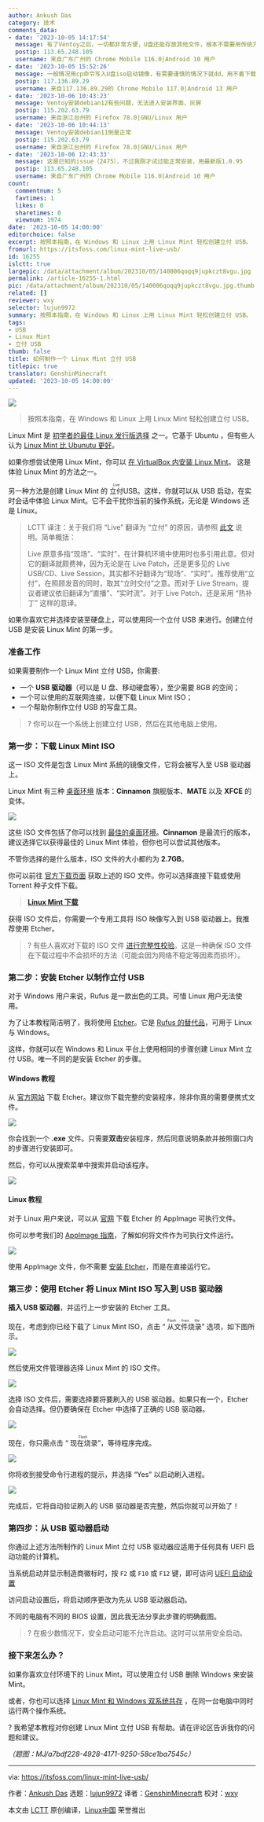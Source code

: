 ```yaml
---
author: Ankush Das
category: 技术
comments_data:
- date: '2023-10-05 14:17:54'
  message: 有了Ventoy之后，一切都非常方便，U盘还能存放其他文件，根本不需要用传统方法制作Live USB。
  postip: 113.65.248.105
  username: 来自广东广州的 Chrome Mobile 116.0|Android 10 用户
- date: '2023-10-05 15:52:26'
  message: 一般情况用cp命令写入U盘iso启动镜像，有需要谨慎的情况下就dd，用不着下载安装其它写镜像软件，毕竟这些软件运行时都联网。
  postip: 117.136.89.29
  username: 来自117.136.89.29的 Chrome Mobile 117.0|Android 13 用户
- date: '2023-10-06 10:43:23'
  message: Ventoy安装debian12有些问题，无法进入安装界面，灰屏
  postip: 115.202.63.79
  username: 来自浙江台州的 Firefox 78.0|GNU/Linux 用户
- date: '2023-10-06 10:44:13'
  message: Ventoy安装debian11倒是正常
  postip: 115.202.63.79
  username: 来自浙江台州的 Firefox 78.0|GNU/Linux 用户
- date: '2023-10-06 12:43:33'
  message: 这是已知的issue（2475），不过我刚才试过能正常安装，用最新版1.0.95
  postip: 113.65.248.105
  username: 来自广东广州的 Chrome Mobile 116.0|Android 10 用户
count:
  commentnum: 5
  favtimes: 1
  likes: 0
  sharetimes: 0
  viewnum: 1974
date: '2023-10-05 14:00:00'
editorchoice: false
excerpt: 按照本指南，在 Windows 和 Linux 上用 Linux Mint 轻松创建立付 USB。
fromurl: https://itsfoss.com/linux-mint-live-usb/
id: 16255
islctt: true
largepic: /data/attachment/album/202310/05/140006qoqq9jupkczt8vgu.jpg
permalink: /article-16255-1.html
pic: /data/attachment/album/202310/05/140006qoqq9jupkczt8vgu.jpg.thumb.jpg
related: []
reviewer: wxy
selector: lujun9972
summary: 按照本指南，在 Windows 和 Linux 上用 Linux Mint 轻松创建立付 USB。
tags:
- USB
- Linux Mint
- 立付 USB
thumb: false
title: 如何制作一个 Linux Mint 立付 USB
titlepic: true
translator: GenshinMinecraft
updated: '2023-10-05 14:00:00'
---
```


![](/data/attachment/album/202310/05/140006qoqq9jupkczt8vgu.jpg)



> 
> 按照本指南，在 Windows 和 Linux 上用 Linux Mint 轻松创建立付 USB。
> 
> 
> 


Linux Mint 是 [初学者的最佳 Linux 发行版选择](https://itsfoss.com/best-linux-beginners/) 之一。它基于 Ubuntu ，但有些人认为 [Linux Mint 比 Ubunutu 更好](https://itsfoss.com/linux-mint-vs-ubuntu/)。


如果你想尝试使用 Linux Mint，你可以 [在 VirtualBox 内安装 Linux Mint](https://itsfoss.com/install-linux-mint-in-virtualbox/)。 这是体验 Linux Mint 的方法之一。


另一种方法是创建 Linux Mint 的 <ruby> 立付 <rt>  Live </rt></ruby> USB。这样，你就可以从 USB 启动，在实时会话中体验 Linux Mint。它不会干扰你当前的操作系统，无论是 Windows 还是 Linux。



> 
> LCTT 译注：关于我们将 “Live” 翻译为 “立付” 的原因，请参照 [此文](/article-15496-1.html) 说明。简单概括：
> 
> 
> Live 原意多指“现场”、“实时”，在计算机环境中使用时也多引用此意。但对它的翻译就颇费神，因为无论是在 Live Patch，还是更多见的 Live USB/CD、Live Session，其实都不好翻译为“现场”、“实时”。推荐使用“立付”，在照顾发音的同时，取其“立时交付”之意。而对于 Live Stream，提议者建议依旧翻译为“直播”、“实时流”。对于 Live Patch，还是采用 “热补丁” 这样的意译。
> 
> 
> 


如果你喜欢它并选择安装至硬盘上，可以使用同一个立付 USB 来进行。创建立付 USB 是安装 Linux Mint 的第一步。


### 准备工作


如果需要制作一个 Linux Mint 立付 USB，你需要:


* 一个 **USB 驱动器**（可以是 U 盘、移动硬盘等），至少需要 8GB 的空间；
* 一个可以使用的互联网连接，以便下载 Linux Mint ISO；
* 一个帮助你制作立付 USB 的写盘工具。



> 
> ? 你可以在一个系统上创建立付 USB，然后在其他电脑上使用。
> 
> 
> 


### 第一步：下载 Linux Mint ISO


这一 ISO 文件是包含 Linux Mint 系统的镜像文件，它将会被写入至 USB 驱动器上。


Linux Mint 有三种 [桌面环境](https://itsfoss.com/what-is-desktop-environment/) 版本：**Cinnamon** 旗舰版本、**MATE** 以及 **XFCE** 的变体。


![](/data/attachment/album/202310/05/140044e8ssvnv51z39jrso.jpg)


这些 ISO 文件包括了你可以找到 [最佳的桌面环境](https://itsfoss.com/best-linux-desktop-environments/)。**Cinnamon** 是最流行的版本，建议选择它以获得最佳的 Linux Mint 体验，但你也可以尝试其他版本。


不管你选择的是什么版本，ISO 文件的大小都约为 **2.7GB**。


你可以前往 [官方下载页面](https://www.linuxmint.com/download.php) 获取上述的 ISO 文件。你可以选择直接下载或使用 Torrent 种子文件下载。



> 
> **[Linux Mint 下载](https://www.linuxmint.com/download.php)**
> 
> 
> 


获得 ISO 文件后，你需要一个专用工具将 ISO 映像写入到 USB 驱动器上。我推荐使用 Etcher。



> 
> ? 有些人喜欢对下载的 ISO 文件 [进行完整性校验](https://itsfoss.com/checksum-tools-guide-linux/)。这是一种确保 ISO 文件在下载过程中不会损坏的方法（可能会因为网络不稳定等因素而损坏）。
> 
> 
> 


### 第二步：安装 Etcher 以制作立付 USB


对于 Windows 用户来说，Rufus 是一款出色的工具。可惜 Linux 用户无法使用。


为了让本教程简洁明了，我将使用 [Etcher](https://itsfoss.com/install-etcher-linux/)。它是 [Rufus 的替代品](https://itsfoss.com/live-usb-creator-linux/)，可用于 Linux 与 Windows。


这样，你就可以在 Windows 和 Linux 平台上使用相同的步骤创建 Linux Mint 立付 USB。唯一不同的是安装 Etcher 的步骤。


#### Windows 教程


从 [官方网站](https://etcher.balena.io/#download-etcher) 下载 Etcher。建议你下载完整的安装程序，除非你真的需要便携式文件。


![](/data/attachment/album/202310/05/140044d56kyzkjiihfi80i.jpg)


你会找到一个 **.exe** 文件。只需要**双击**安装程序，然后同意说明条款并按照窗口内的步骤进行安装即可。


然后，你可以从搜索菜单中搜索并启动该程序。


![](/data/attachment/album/202310/05/140044k81vi8mf0tiwvw22.jpg)


#### Linux 教程


对于 Linux 用户来说，可以从 [官网](https://etcher.balena.io/#download-etcher) 下载 Etcher 的 AppImage 可执行文件。


你可以参考我们的 [AppImage 指南](https://itsfoss.com/use-appimage-linux/)，了解如何将文件作为可执行文件运行。


![](/data/attachment/album/202310/05/140045rh52w0aa2wjnrr2z.png)


使用 AppImage 文件，你不需要 [安装 Etcher](https://itsfoss.com/install-etcher-linux/)，而是在直接运行它。


### 第三步：使用 Etcher 将 Linux Mint ISO 写入到 USB 驱动器


**插入 USB 驱动器**，并运行上一步安装的 Etcher 工具。


现在，考虑到你已经下载了 Linux Mint ISO，点击 “<ruby> 从文件烧录 <rt>  Flash from file </rt></ruby>” 选项，如下图所示。


![](/data/attachment/album/202310/05/140046fx998fgzuqm0xu87.jpg)


然后使用文件管理器选择 Linux Mint 的 ISO 文件。


![](/data/attachment/album/202310/05/140046i968rrkmbk3591eo.jpg)


选择 ISO 文件后，需要选择要将要刷入的 USB 驱动器。如果只有一个，Etcher 会自动选择。但仍要确保在 Etcher 中选择了正确的 USB 驱动器。


![](/data/attachment/album/202310/05/140047rincwzj0jv2t50q5.jpg)


现在，你只需点击 “<ruby> 现在烧录 <rt>  Flash </rt></ruby>”，等待程序完成。


![](/data/attachment/album/202310/05/140047u9it1yooyptkyat1.png)


你将收到接受命令行进程的提示，并选择 “Yes” 以启动刷入进程。


![](/data/attachment/album/202310/05/140048w7v11uewjr7z6fjy.png)


完成后，它将自动验证刷入的 USB 驱动器是否完整，然后你就可以开始了！


### 第四步：从 USB 驱动器启动


你通过上述方法所制作的 Linux Mint 立付 USB 驱动器应适用于任何具有 UEFI 启动功能的计算机。


当系统启动并显示制造商徽标时，按 `F2` 或 `F10` 或 `F12` 键，即可访问 [UEFI 启动设置](https://itsfoss.com/access-uefi-settings-windows-10/)


访问启动设置后，将启动顺序更改为先从 USB 驱动器启动。


不同的电脑有不同的 BIOS 设置，因此我无法分享此步骤的明确截图。



> 
> ? 在极少数情况下，安全启动可能不允许启动。这时可以禁用安全启动。
> 
> 
> 


### 接下来怎么办？


如果你喜欢立付环境下的 Linux Mint，可以使用立付 USB 删除 Windows 来安装 Mint。


或者，你也可以选择 [Linux Mint 和 Windows 双系统共存](https://itsfoss.com/guide-install-linux-mint-16-dual-boot-windows/) ，在同一台电脑中同时运行两个操作系统。


? 我希望本教程对你创建 Linux Mint 立付 USB 有帮助。请在评论区告诉我你的问题和建议。


*（题图：MJ/a7bdf228-4928-4171-9250-58ce1ba7545c）*




---


via: <https://itsfoss.com/linux-mint-live-usb/>


作者：[Ankush Das](https://itsfoss.com/author/ankush/) 选题：[lujun9972](https://github.com/lujun9972) 译者：[GenshinMinecraft](https://github.com/GenshinMinecraft) 校对：[wxy](https://github.com/wxy)


本文由 [LCTT](https://github.com/LCTT/TranslateProject) 原创编译，[Linux中国](https://linux.cn/) 荣誉推出